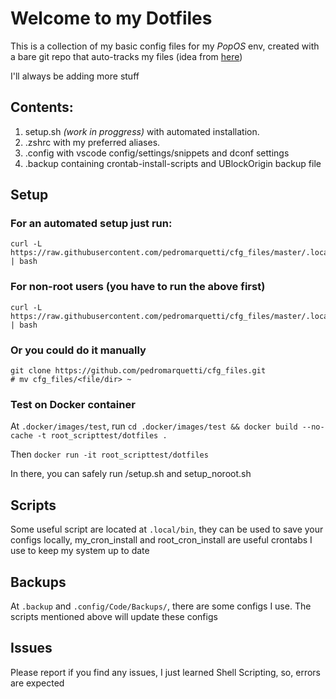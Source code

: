 # Welcome to my Dotfiles

This is a collection of my basic config files for my _PopOS_ env, created with a bare git repo that auto-tracks my files (idea from [here](https://www.atlassian.com/git/tutorials/dotfiles))

I'll always be adding more stuff

## Contents:

1. setup.sh _(work in proggress)_ with automated installation.
2. .zshrc with my preferred aliases.
3. .config with vscode config/settings/snippets and dconf settings
4. .backup containing crontab-install-scripts and UBlockOrigin backup file

## Setup

### For an automated setup just run:

```
curl -L https://raw.githubusercontent.com/pedromarquetti/cfg_files/master/.local/bin/setup.sh | bash
```

### For non-root users (you have to run the above first)

```
curl -L https://raw.githubusercontent.com/pedromarquetti/cfg_files/master/.local/bin/setup_noroot.sh | bash
```

### Or you could do it manually

```
git clone https://github.com/pedromarquetti/cfg_files.git
# mv cfg_files/<file/dir> ~
```

### Test on Docker container

At `.docker/images/test`, run `cd .docker/images/test && docker build --no-cache -t root_scripttest/dotfiles .`

Then `docker run -it root_scripttest/dotfiles`

In there, you can safely run /setup.sh and setup_noroot.sh

## Scripts

Some useful script are located at `.local/bin`, they can be used to save your configs locally, my_cron_install and root_cron_install are useful crontabs I use to keep my system up to date

## Backups

At `.backup` and `.config/Code/Backups/`, there are some configs I use. The scripts mentioned above will update these configs

## Issues

Please report if you find any issues, I just learned Shell Scripting, so, errors are expected
